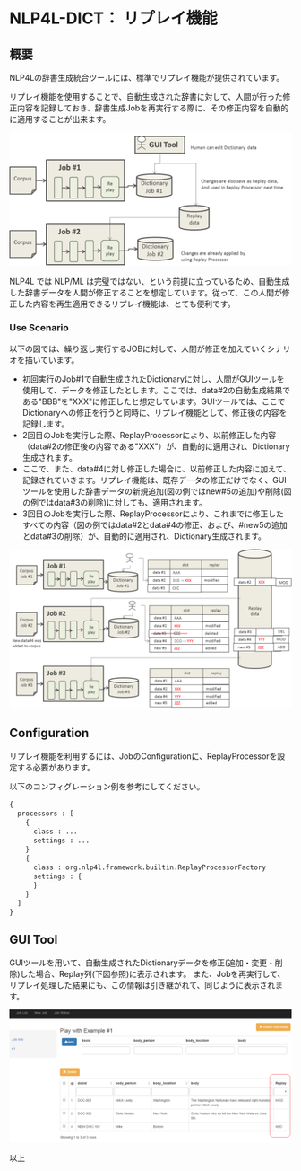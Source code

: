 # NLP4L-DICT： リプレイ機能



## 概要

NLP4Lの辞書生成統合ツールには、標準でリプレイ機能が提供されています。

リプレイ機能を使用することで、自動生成された辞書に対して、人間が行った修正内容を記録しておき、辞書生成Jobを再実行する際に、その修正内容を自動的に適用することが出来ます。

![overview_replay](images/dict_replay_overview.png)

NLP4L では NLP/ML は完璧ではない、という前提に立っているため、自動生成した辞書データを人間が修正することを想定しています。従って、この人間が修正した内容を再生適用できるリプレイ機能は、とても便利です。

### Use Scenario

以下の図では、繰り返し実行するJOBに対して、人間が修正を加えていくシナリオを描いています。

- 初回実行のJob#1で自動生成されたDictionaryに対し、人間がGUIツールを使用して、データを修正したとします。ここでは、data#2の自動生成結果である"BBB"を"XXX"に修正したと想定しています。GUIツールでは、ここでDictionaryへの修正を行うと同時に、リプレイ機能として、修正後の内容を記録します。
- 2回目のJobを実行した際、ReplayProcessorにより、以前修正した内容（data#2の修正後の内容である"XXX"）が、自動的に適用され、Dictionary生成されます。
- ここで、また、data#4に対し修正した場合に、以前修正した内容に加えて、記録されていきます。リプレイ機能は、既存データの修正だけでなく、GUIツールを使用した辞書データの新規追加(図の例ではnew#5の追加)や削除(図の例ではdata#3の削除)に対しても、適用されます。
- 3回目のJobを実行した際、ReplayProcessorにより、これまでに修正したすべての内容（図の例ではdata#2とdata#4の修正、および、#new5の追加とdata#3の削除）が、自動的に適用され、Dictionary生成されます。


![overview_replay](images/dict_replay_use_scenario.png)


## Configuration

リプレイ機能を利用するには、JobのConfigurationに、ReplayProcessorを設定する必要があります。


以下のコンフィグレーション例を参考にしてください。
```
{
  processors : [
    {
      class : ...
      settings : ...
    }
    {
      class : org.nlp4l.framework.builtin.ReplayProcessorFactory
      settings : {
      }
    }
  ]
}

```

## GUI Tool

GUIツールを用いて、自動生成されたDictionaryデータを修正(追加・変更・削除)した場合、Replay列(下図参照)に表示されます。
また、Jobを再実行して、リプレイ処理した結果にも、この情報は引き継がれて、同じように表示されます。


![screenshot_replay](images/screenshot_replay.png)



以上

